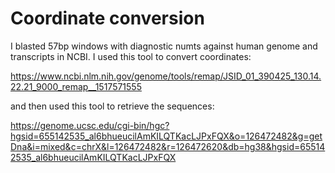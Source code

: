 # Coordinate conversion

I blasted 57bp windows with diagnostic numts against human genome and transcripts in NCBI.  I used this tool to convert coordinates:

https://www.ncbi.nlm.nih.gov/genome/tools/remap/JSID_01_390425_130.14.22.21_9000_remap__1517571555

and then used this tool to retrieve the sequences:

https://genome.ucsc.edu/cgi-bin/hgc?hgsid=655142535_al6bhueucilAmKILQTKacLJPxFQX&o=126472482&g=getDna&i=mixed&c=chrX&l=126472482&r=126472620&db=hg38&hgsid=655142535_al6bhueucilAmKILQTKacLJPxFQX
